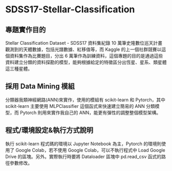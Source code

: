 # SDSS17-Stellar-Classification
## 專題實作目的
Stellar Classification Dataset - SDSS17 資料集紀錄 10 萬筆史隆數位巡天計畫觀測到的天體數據，包括光譜數據、紅移值等，而 Kaggle 的上一個社群競賽以這個資料集作為比賽題目，分出 6 萬筆作為訓練資料，這個專題的目的是通過這些資料建立分類的資料探勘的模型，能夠根據給定的特徵區分出恆星、星系、類星體這三種星體。
## 採用 Data Mining 模組
分類器我類神經網路(ANN)來實作，使用的模組有 scikit-learn 和 Pytorch，其中 scikit-learn 主要使用 MLPClassifier 這個函式來快速建立簡易的 ANN 分類模型，而 Pytorch 則用來實作我自己的 ANN，能更有彈性的調整整個模型架構。
## 程式/環境設定&執行方式說明
執行 scikit-learn 程式碼的環境以 Jupyter Notebook 為主，Pytorch 的環境則使用了 Google Colab，若不使用 Google Colab，可以不執行程式中 Load Google Drive 的區塊。另外。實際執行時要將 Dataloader 區塊中 pd.read_csv 函式的路徑參數修改。
